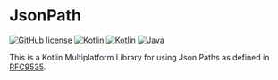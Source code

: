 # JsonPath

[![GitHub license](https://img.shields.io/badge/license-Apache%20License%202.0-brightgreen.svg?style=flat)](http://www.apache.org/licenses/LICENSE-2.0)
[![Kotlin](https://img.shields.io/badge/kotlin-multiplatform-orange.svg?logo=kotlin)](http://kotlinlang.org)
[![Kotlin](https://img.shields.io/badge/kotlin-1.9.23-blue.svg?logo=kotlin)](http://kotlinlang.org)
[![Java](https://img.shields.io/badge/java-17+-blue.svg?logo=OPENJDK)](https://www.oracle.com/java/technologies/downloads/#java11)
<!--[![Maven Central](https://img.shields.io/maven-central/v/at.asitplus/jsonpath)](https://mvnrepository.com/artifact/at.asitplus/jsonpath/)-->

This is a Kotlin Multiplatform Library for using Json Paths as defined in [RFC9535](https://datatracker.ietf.org/doc/rfc9535).